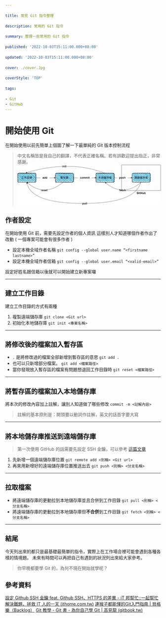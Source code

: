 ```yaml
---

title: 常見 Git 指令整理

description: 常用的 Git 指令

summary: 整理一些常用的 Git 指令

published: '2022-10-03T15:11:00.000+08:00'

updated: '2022-10-03T15:11:00.000+08:00'

cover: ./cover.Jpg

coverStyle: 'TOP'

tags:

- Git
- GitHub
---
```

# 開始使用 Git

在開始使用以前先簡單上個圖了解一下最單純的 Git 版本控制流程  
>中文名稱皆是我自己的翻譯，不代表正確名稱。若有誤歡迎提出指正，非常感謝。
![](./Git.png)
## 作者設定

在開始使用 Git 前，需要先設定作者的個人資訊
這樣別人才知道哪個作者作出了改動 ( 一個專案可能會有很多作者 )
+ 設定本機全域作者名稱
`git config --global user.name “<firstname lastname>”`
+ 設定本機全域作者信箱
`git config --global user.email “<valid-email>”`

設定好姓名跟信箱以後就可以開始建立新專案囉

---

## 建立工作目錄

建立工作目錄的方式有兩種
1. 複製遠端儲存庫
`git clone <Git url>`
2. 初始化本地儲存庫
`git init <專案名稱>`

---

## 將修改後的檔案加入暫存區

+ `.` 是將修改過的檔案全部新增到暫存區的意思
`git add .`
+ 也可以只新增部分檔案。
`git add <檔案路徑>`
+ 當你發現放入暫存區的檔案有問題想退回工作目錄時
`git reset <檔案路徑>`
---

## 將暫存區的檔案加入本地儲存庫

將本次的修改內容加上註解，讓別人知道做了哪些修改
 `commit -m <註解內容>`
 >註解的基本原則是：開頭要以動詞作註解，英文的話首字要大寫
---

## 將本地儲存庫推送到遠端儲存庫

>第一次使用 GitHub 的話需要先設定 SSH 金鑰，可以參考 [這篇文章](https://ithelp.ithome.com.tw/articles/10205988)
1. 先新增一個遠端儲存庫位置
`git remote add <別稱> <Git url>`
2. 再來用新增好的遠端儲存庫位置推送出去
`git push <別稱> <分支名稱>`

---

## 拉取檔案

+ 將遠端儲存庫的更動拉到本地儲存庫並且合併到工作目錄
`git pull <別稱> <分支名稱>`
+ 將遠端儲存庫的更動拉到本地儲存庫但<strong>不合併</strong>到工作目錄
`git fetch <別稱> <分支名稱>`

---

## 結尾

今天列出來的都只是最基礎最簡單的指令，實際上在工作場合裡可能會遇到各種各樣的情境題。
未來有時間可以再把自己有遇到的狀況列出來給大家參考。
>你早晚都要學 Git 的，為何不現在開始就學呢？
## 參考資料

[設定 Github SSH 金鑰 feat. Github SSH、HTTPS 的差異 - iT 邦幫忙::一起幫忙解決難題，拯救 IT 人的一天 (ithome.com.tw)](https://ithelp.ithome.com.tw/articles/10205988)
[連猴子都能懂的Git入門指南 | 貝格樂（Backlog）](https://backlog.com/git-tutorial/tw/)
[Git 教學 - Git 書 - 為你自己學 Git | 高見龍 (gitbook.tw)](https://gitbook.tw/)